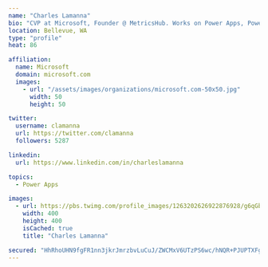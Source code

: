 ```yaml
---
name: "Charles Lamanna"
bio: "CVP at Microsoft, Founder @ MetricsHub. Works on Power Apps, Power Automate, Power Virtual Agent, Common Data Service and Dynamics 365."
location: Bellevue, WA
type: "profile"
heat: 86

affiliation:
  name: Microsoft
  domain: microsoft.com
  images:
    - url: "/assets/images/organizations/microsoft.com-50x50.jpg"
      width: 50
      height: 50

twitter:
  username: clamanna
  url: https://twitter.com/clamanna
  followers: 5287

linkedin:
  url: https://www.linkedin.com/in/charleslamanna

topics:
  - Power Apps

images:
  - url: https://pbs.twimg.com/profile_images/1263202626922876928/g6qGbHZ-_400x400.jpg
    width: 400
    height: 400
    isCached: true
    title: "Charles Lamanna"

secured: "HhRhoUHN9fgFR1nn3jkrJmrzbvLuCuJ/ZWCMxV6UTzPS6wc/hNQR+PJUPTXFgN6mCewULDVTJGiA4UEH0znWVimIJcQt8+o4gQL0MMHzswTMVPa0mmjQinHdg1h9OJKK1Nxo4QEidki+xV0fDHDed7YPv9TjJojbbqC1uuLL3CmsDDro99IDeshzYwl5bGZGsn73RlKpDqAGH7N+/duH87SE5IhXAIsncgAL/We3H1bLuaoV3uhB8Ct3c84PvWQ3/MxQXA9cEVZmnF6GzGHvgEt252hrH1MvmE4xZz5HT9wbNHrEuU0ugHPWCFn6N+SldQLyehhAdsfIXWTAV/35N8wBG44DytiRJwPcCzbDTPP91H8rz+bvQrRIqNrfagxYbm+RXVEs+2NT7hYnxy0f/mQcGAc59wSvkc+Xm0c+pB8=;xC/v+e99sfiwtsADug4fiA=="
---
```


